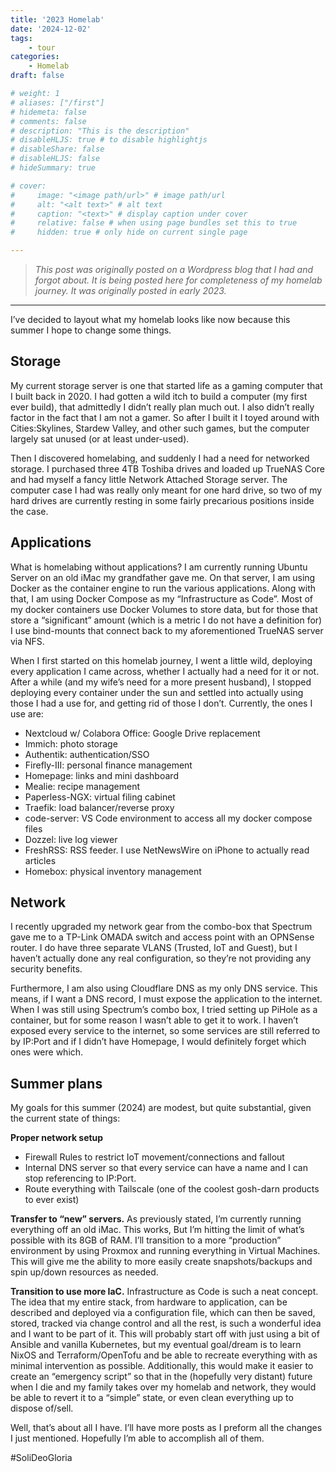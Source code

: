 ```yaml
---
title: '2023 Homelab'
date: '2024-12-02'
tags:
    - tour
categories:
    - Homelab
draft: false

# weight: 1
# aliases: ["/first"]
# hidemeta: false
# comments: false
# description: "This is the description"
# disableHLJS: true # to disable highlightjs
# disableShare: false
# disableHLJS: false
# hideSummary: true

# cover:
#     image: "<image path/url>" # image path/url
#     alt: "<alt text>" # alt text
#     caption: "<text>" # display caption under cover
#     relative: false # when using page bundles set this to true
#     hidden: true # only hide on current single page

---
```

> *This post was originally posted on a Wordpress blog that I had and forgot about. It is being posted here for completeness of my homelab journey. It was originally posted in early 2023.*

***

I’ve decided to layout what my homelab looks like now because this summer I hope to change some things.


## Storage
My current storage server is one that started life as a gaming computer that I built back in 2020. I had gotten a wild itch to build a computer (my first ever build), that admittedly I didn’t really plan much out. I also didn’t really factor in the fact that I am not a gamer. So after I built it I toyed around with Cities:Skylines, Stardew Valley, and other such games, but the computer largely sat unused (or at least under-used).


Then I discovered homelabing, and suddenly I had a need for networked storage. I purchased three 4TB Toshiba drives and loaded up TrueNAS Core and had myself a fancy little Network Attached Storage server. The computer case I had was really only meant for one hard drive, so two of my hard drives are currently resting in some fairly precarious positions inside the case.


## Applications
What is homelabing without applications? I am currently running Ubuntu Server on an old iMac my grandfather gave me. On that server, I am using Docker as the container engine to run the various applications. Along with that, I am using Docker Compose as my “Infrastructure as Code”. Most of my docker containers use Docker Volumes to store data, but for those that store a “significant” amount (which is a metric I do not have a definition for) I use bind-mounts that connect back to my aforementioned TrueNAS server via NFS.


When I first started on this homelab journey, I went a little wild, deploying every application I came across, whether I actually had a need for it or not. After a while (and my wife’s need for a more present husband), I stopped deploying every container under the sun and settled into actually using those I had a use for, and getting rid of those I don’t. Currently, the ones I use are:


* Nextcloud w/ Colabora Office: Google Drive replacement
* Immich: photo storage
* Authentik: authentication/SSO
* Firefly-III: personal finance management
* Homepage: links and mini dashboard
* Mealie: recipe management
* Paperless-NGX: virtual filing cabinet
* Traefik: load balancer/reverse proxy
* code-server: VS Code environment to access all my docker compose files
* Dozzel: live log viewer
* FreshRSS: RSS feeder. I use NetNewsWire on iPhone to actually read articles
* Homebox: physical inventory management


## Network
I recently upgraded my network gear from the combo-box that Spectrum gave me to a TP-Link OMADA switch and access point with an OPNSense router. I do have three separate VLANS (Trusted, IoT and Guest), but I haven’t actually done any real configuration, so they’re not providing any security benefits.


Furthermore, I am also using Cloudflare DNS as my only DNS service. This means, if I want a DNS record, I must expose the application to the internet. When I was still using Spectrum’s combo box, I tried setting up PiHole as a container, but for some reason I wasn’t able to get it to work. I haven’t exposed every service to the internet, so some services are still referred to by IP:Port and if I didn’t have Homepage, I would definitely forget which ones were which.


## Summer plans
My goals for this summer (2024) are modest, but quite substantial, given the current state of things:


**Proper network setup**
- Firewall Rules to restrict IoT movement/connections and fallout
- Internal DNS server so that every service can have a name and I can stop referencing to IP:Port.
- Route everything with Tailscale (one of the coolest gosh-darn products to ever exist)


**Transfer to “new” servers.** As previously stated, I’m currently running everything off an old iMac. This works, But I’m hitting the limit of what’s possible with its 8GB of RAM. I’ll transition to a more “production” environment by using Proxmox and running everything in Virtual Machines. This will give me the ability to more easily create snapshots/backups and spin up/down resources as needed.


**Transition to use more IaC.** Infrastructure as Code is such a neat concept. The idea that my entire stack, from hardware to application, can be described and deployed via a configuration file, which can then be saved, stored, tracked via change control and all the rest, is such a wonderful idea and I want to be part of it. This will probably start off with just using a bit of Ansible and vanilla Kubernetes, but my eventual goal/dream is to learn NixOS and Terraform/OpenTofu and be able to recreate everything with as minimal intervention as possible. Additionally, this would make it easier to create an “emergency script” so that in the (hopefully very distant) future when I die and my family takes over my homelab and network, they would be able to revert it to a “simple” state, or even clean everything up to dispose of/sell.


Well, that’s about all I have. I’ll have more posts as I preform all the changes I just mentioned. Hopefully I’m able to accomplish all of them.

#SoliDeoGloria